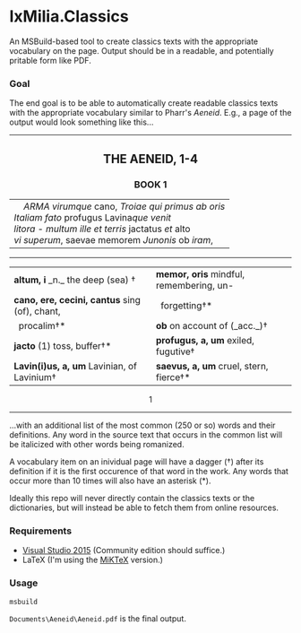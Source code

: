 IxMilia.Classics
================

An MSBuild-based tool to create classics texts with the appropriate vocabulary
on the page.  Output should be in a readable, and potentially pritable form
like PDF.

### Goal

The end goal is to be able to automatically create readable classics texts with
the appropriate vocabulary similar to Pharr's _Aeneid_.  E.g., a page of the
output would look something like this...

---

<center>
  <h2>THE AENEID, 1-4</h2>
  <h3>BOOK 1</h3>

  <table>
    <tr>
      <td>
        &nbsp;&nbsp;&nbsp;&nbsp;<i>ARMA virumque</i> cano, <i>Troiae qui primus ab oris</i><br />
        <i>Italiam fato</i> profugus Lavina<i>que venit</i><br />
        <i>litora - multum ille et terris</i> jactatus <i>et</i> alto<br />
        <i>vi superum</i>, saevae memorem <i>Junonis</i> ob <i>iram</i>,<br />
      </td>
    </tr>
  </table>

  <hr />

  <table style="border: 0px">
    <tr>
      <td><b>altum, i</b> _n._ the deep (sea) &dagger;</td>
      <td><b>memor, oris</b> mindful, remembering, un-</td>
    </tr>
    <tr>
      <td><b>cano, ere, cecini, cantus</b> sing (of), chant,</td>
      <td>&nbsp;&nbsp;forgetting&dagger;&#42;</td>
    </tr>
    <tr>
      <td>&nbsp;&nbsp;procalim&dagger;&#42;</td>
      <td><b>ob</b> on account of (_acc._)&dagger;</td>
    </tr>
    <tr>
      <td><b>jacto</b> (1) toss, buffer&dagger;&#42;</td>
      <td><b>profugus, a, um</b> exiled, fugutive&dagger;</td>
    </tr>
    <tr>
      <td><b>Lavin(i)us, a, um</b> Lavinian, of Lavinium&dagger;</td>
      <td><b>saevus, a, um</b> cruel, stern, fierce&dagger;&#42;</td>
    </tr>
  </table>

  1
</center>

---

...with an additional list of the most common (250 or so) words and their
definitions.  Any word in the source text that occurs in the common list will
be italicized with other words being romanized.

A vocabulary item on an inividual page will have a dagger (&dagger;) after its
definition if it is the first occurence of that word in the work.  Any words
that occur more than 10 times will also have an asterisk (*).

Ideally this repo will never directly contain the classics texts or the
dictionaries, but will instead be able to fetch them from online resources.

### Requirements

- [Visual Studio 2015](https://www.visualstudio.com/) (Community edition should suffice.)
- LaTeX (I'm using the [MiKTeX](http://miktex.org/) version.)

### Usage

``` bash
msbuild
```

`Documents\Aeneid\Aeneid.pdf` is the final output.
